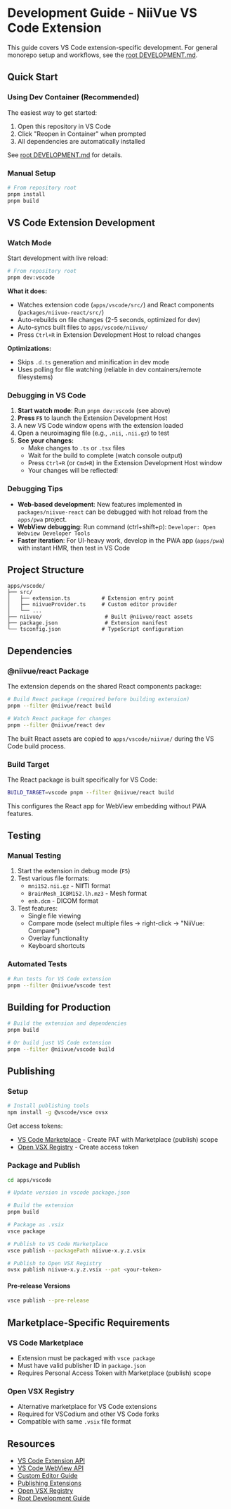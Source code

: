 # Development Guide - NiiVue VS Code Extension

This guide covers VS Code extension-specific development. For general monorepo setup and workflows, see the [root DEVELOPMENT.md](../../DEVELOPMENT.md).

## Quick Start

### Using Dev Container (Recommended)

The easiest way to get started:

1. Open this repository in VS Code
2. Click "Reopen in Container" when prompted
3. All dependencies are automatically installed

See [root DEVELOPMENT.md](../../DEVELOPMENT.md#dev-container-setup-recommended) for details.

### Manual Setup

```bash
# From repository root
pnpm install
pnpm build
```

## VS Code Extension Development

### Watch Mode

Start development with live reload:

```bash
# From repository root
pnpm dev:vscode
```

**What it does:**
- Watches extension code (`apps/vscode/src/`) and React components (`packages/niivue-react/src/`)
- Auto-rebuilds on file changes (2-5 seconds, optimized for dev)
- Auto-syncs built files to `apps/vscode/niivue/`
- Press `Ctrl+R` in Extension Development Host to reload changes

**Optimizations:**
- Skips `.d.ts` generation and minification in dev mode
- Uses polling for file watching (reliable in dev containers/remote filesystems)

### Debugging in VS Code

1. **Start watch mode**: Run `pnpm dev:vscode` (see above)
2. **Press `F5`** to launch the Extension Development Host
3. A new VS Code window opens with the extension loaded
4. Open a neuroimaging file (e.g., `.nii`, `.nii.gz`) to test
5. **See your changes:**
   - Make changes to `.ts` or `.tsx` files
   - Wait for the build to complete (watch console output)
   - Press `Ctrl+R` (or `Cmd+R`) in the Extension Development Host window
   - Your changes will be reflected!

### Debugging Tips

- **Web-based development**: New features implemented in `packages/niivue-react` can be debugged with hot reload from the `apps/pwa` project.
- **WebView debugging**: Run command (ctrl+shift+p): `Developer: Open Webview Developer Tools`
- **Faster iteration**: For UI-heavy work, develop in the PWA app (`apps/pwa`) with instant HMR, then test in VS Code

## Project Structure

```
apps/vscode/
├── src/
│   ├── extension.ts          # Extension entry point
│   ├── niivueProvider.ts     # Custom editor provider
│   └── ...
├── niivue/                    # Built @niivue/react assets
├── package.json               # Extension manifest
└── tsconfig.json             # TypeScript configuration
```

## Dependencies

### @niivue/react Package

The extension depends on the shared React components package:

```bash
# Build React package (required before building extension)
pnpm --filter @niivue/react build

# Watch React package for changes
pnpm --filter @niivue/react dev
```

The built React assets are copied to `apps/vscode/niivue/` during the VS Code build process.

### Build Target

The React package is built specifically for VS Code:

```bash
BUILD_TARGET=vscode pnpm --filter @niivue/react build
```

This configures the React app for WebView embedding without PWA features.

## Testing

### Manual Testing

1. Start the extension in debug mode (`F5`)
2. Test various file formats:
   - `mni152.nii.gz` - NIfTI format
   - `BrainMesh_ICBM152.lh.mz3` - Mesh format  
   - `enh.dcm` - DICOM format
3. Test features:
   - Single file viewing
   - Compare mode (select multiple files → right-click → "NiiVue: Compare")
   - Overlay functionality
   - Keyboard shortcuts

### Automated Tests

```bash
# Run tests for VS Code extension
pnpm --filter @niivue/vscode test
```

## Building for Production

```bash
# Build the extension and dependencies
pnpm build

# Or build just VS Code extension
pnpm --filter @niivue/vscode build
```

## Publishing

### Setup

```bash
# Install publishing tools
npm install -g @vscode/vsce ovsx
```

Get access tokens:
- [VS Code Marketplace](https://marketplace.visualstudio.com/manage) - Create PAT with Marketplace (publish) scope
- [Open VSX Registry](https://open-vsx.org/) - Create access token

### Package and Publish

```bash
cd apps/vscode

# Update version in vscode package.json

# Build the extension
pnpm build

# Package as .vsix
vsce package

# Publish to VS Code Marketplace
vsce publish --packagePath niivue-x.y.z.vsix

# Publish to Open VSX Registry
ovsx publish niivue-x.y.z.vsix --pat <your-token>
```

#### Pre-release Versions

```bash
vsce publish --pre-release
```

## Marketplace-Specific Requirements

### VS Code Marketplace

- Extension must be packaged with `vsce package`
- Must have valid publisher ID in `package.json`
- Requires Personal Access Token with Marketplace (publish) scope

### Open VSX Registry

- Alternative marketplace for VS Code extensions
- Required for VSCodium and other VS Code forks
- Compatible with same `.vsix` file format

## Resources

- [VS Code Extension API](https://code.visualstudio.com/api)
- [VS Code WebView API](https://code.visualstudio.com/api/extension-guides/webview)
- [Custom Editor Guide](https://code.visualstudio.com/api/extension-guides/custom-editors)
- [Publishing Extensions](https://code.visualstudio.com/api/working-with-extensions/publishing-extension)
- [Open VSX Registry](https://open-vsx.org/)
- [Root Development Guide](../../DEVELOPMENT.md)
